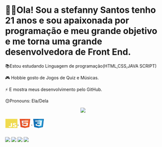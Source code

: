 # 👩‍💻Ola! Sou a stefanny Santos tenho 21 anos e sou apaixonada por programação e meu grande objetivo e me torna uma grande desenvolvedora de Front End.
📚Estou estudando Linguagem de programação(HTML,CSS,JAVA SCRIPT)

🎮 Hobbie gosto de Jogos de Quiz e Músicas.

⚡ E mostra meus desenvolvimento pelo GitHub.

😊Pronouns: Ela/Dela

<div align="center">
  <a href="https://github.com/stefannydossantos26">
  <img height="180em" src="https://github-readme-stats.vercel.app/api?username=stefannydossantos26&show_icons=true&theme=dracula&include_all_commits=true&count_private=true"/>
  </div>

<div style="display: inline_block"><br>
  <img align="center" alt="ster-Js" height="30" width="40" src="https://raw.githubusercontent.com/devicons/devicon/master/icons/javascript/javascript-plain.svg">
  <img align="center" alt="ster-HTML" height="30" width="40" src="https://raw.githubusercontent.com/devicons/devicon/master/icons/html5/html5-original.svg">
  <img align="center" alt="ster-CSS" height="30" width="40" src="https://raw.githubusercontent.com/devicons/devicon/master/icons/css3/css3-original.svg">
</div>

##

<div>
  <a href="https://instagram.com/stefannysantos._" target="_blank"><img src="https://img.shields.io/badge/-Instagram-%23E4405F?style=for-the-badge&logo=instagram&logoColor=white" target="_blank"></a>
  <a href="https://discord.gg/stefanny#9711" target="_blank"><img src="https://img.shields.io/badge/Discord-7289DA?style=for-the-badge&logo=discord&logoColor=white" target="_blank"></a> 
  <a href = "stercordovil@gmail.com"><img src="https://img.shields.io/badge/-Gmail-%23333?style=for-the-badge&logo=gmail&logoColor=white" target="_blank"></a>
  <a href="https://www.linkedin.com/in/stefanny-cordovil-982041478" target="_blank"><img src="https://img.shields.io/badge/-LinkedIn-%230077B5?style=for-the-badge&logo=linkedin&logoColor=white" target="_blank"></a> 
</div>
